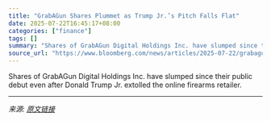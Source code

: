 ```yaml
---
title: "GrabAGun Shares Plummet as Trump Jr.’s Pitch Falls Flat"
date: 2025-07-22T16:45:17+08:00
categories: ["finance"]
tags: []
summary: "Shares of GrabAGun Digital Holdings Inc. have slumped since their public debut even after Donald Trump Jr. extolled the online firearms retailer."
source_url: "https://www.bloomberg.com/news/articles/2025-07-22/grabagun-shares-tank-as-trump-jr-s-pitch-falls-flat"
---
```


Shares of GrabAGun Digital Holdings Inc. have slumped since their public debut even after Donald Trump Jr. extolled the online firearms retailer.

---

*来源: [原文链接](https://www.bloomberg.com/news/articles/2025-07-22/grabagun-shares-tank-as-trump-jr-s-pitch-falls-flat)*
